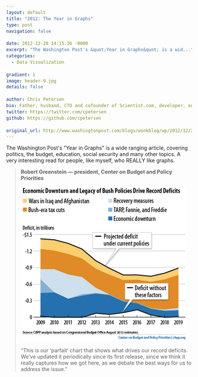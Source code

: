 ```yaml
---
layout: default
title: "2012: The Year in Graphs"
type: post
navigation: false

date: 2012-12-28 14:15:36 -0800
excerpt: "The Washington Post's &quot;Year in Graphs&quot; is a wid..."
categories:
  - Data Visualization

gradient: 1
image: header-9.jpg
details: false

author: Chris Petersen
bio: Father, husband, CTO and cofounder of Scientist.com, developer, entrepreneur and technologist.
twitter: https://twitter.com/cpetersen
github: https://github.com/cpetersen

original_url: http://www.washingtonpost.com/blogs/wonkblog/wp/2012/12/27/2012-the-year-in-graphs/
---
```



The Washington Post's "Year in Graphs" is a wide ranging article, covering politics, the budget, education, social security and many other topics. A very interesting read for people, like myself, who REALLY like graphs.

 >
 >
 >  __Robert Greenstein — president, Center on Budget and Policy Priorities__
 >
 >  [![](/assets/import/3eba1c359ba1d64c52711bd23a52f911.jpg)](http://www.washingtonpost.com/blogs/wonkblog/files/2012/12/1.1.jpg)
 >
 > “This is our ‘parfait’ chart that shows what drives our record deficits. We’ve updated it periodically since its first release, since we think it really captures how we got here, as we debate the best ways for us to address the issue.”
 >
 >
